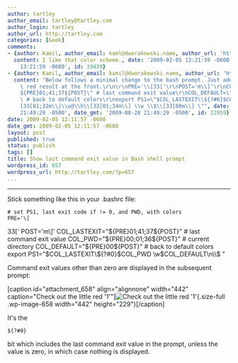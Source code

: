 ```yaml
---
author: tartley
author_email: tartley@tartley.com
author_login: tartley
author_url: http://tartley.com
categories: [Geek]
comments:
- {author: Kamil, author_email: kaml@dworakowski.name, author_url: 'http://blog.kamil.dworakowski.name',
  content: I like that color scheme., date: '2009-02-05 13:21:59 -0600', date_gmt: '2009-02-05
    13:21:59 -0600', id: 19439}
- {author: Kamil, author_email: kamil@dworakowski.name, author_url: 'http://kamil.dworakowski.name',
  content: "Below follows a minimal change to the bash prompt. Just add the conditional\
    \ red result at the front.\r\n\r\nPRE='\\[33['\r\nPOST='m\\]'\r\nCOL_LASTEXIT=\"\
    ${PRE}01;41;37${POST}\" # last command exit value\r\nCOL_DEFAULT=\"${PRE}00${POST}\"\
    \ # back to default colors\r\nexport PS1=\"$COL_LASTEXIT\\${?#0}$COL_DEFAULT\\\
    [33[01;32m\\]\\u@\\h\\[33[01;34m\\] \\w \\$\\[33[00m\\] \"", date: '2009-08-28
    21:49:29 -0500', date_gmt: '2009-08-28 21:49:29 -0500', id: 22959}
date: 2009-02-05 12:11:57 -0600
date_gmt: 2009-02-05 12:11:57 -0600
layout: post
published: true
status: publish
tags: []
title: Show last command exit value in Bash shell prompt
wordpress_id: 657
wordpress_url: http://tartley.com/?p=657
...
```

---

Stick something like this in your .bashrc file:

``` {lang="bash"}
# set PS1, last exit code if != 0, and PWD, with colors
PRE='\[
```

33\[' POST='m\\\]' COL\_LASTEXIT="\${PRE}01;41;37\${POST}" \# last
command exit value COL\_PWD="\${PRE}00;01;36\${POST}" \# current
directory COL\_DEFAULT="\${PRE}00\${POST}" \# back to default colors
export PS1="\$COL\_LASTEXIT\\\${?\#0}\$COL\_PWD
\\w\$COL\_DEFAULT\\n\\\\\$ "

Command exit values other than zero are displayed in the subsequent
prompt:

\[caption id="attachment\_658" align="alignnone" width="442"
caption="Check out the little red '1'"\]![Check out the little red
'1'](http://tartley.com/wp-content/uploads/2009/02/last-exit-value.png "last-exit-value"){.size-full
.wp-image-658 width="442" height="229"}\[/caption\]

It's the

    ${?#0}

bit which includes the last command exit value in the prompt, unless the
value is zero, in which case nothing is displayed.
